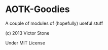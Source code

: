 AOTK-Goodies
============
A couple of modules of (hopefully) useful stuff 

(c) 2013 Victor Stone 

Under MIT License
